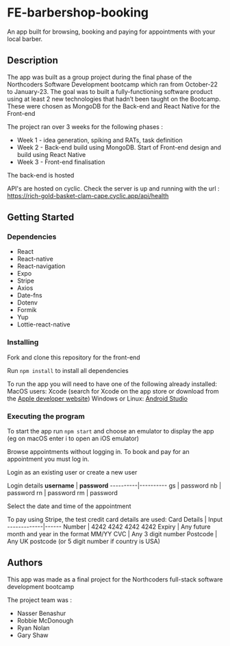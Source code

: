 # FE-barbershop-booking

An app built for browsing, booking and paying for appointments with your local barber.

## Description

The app was built as a group project during the final phase of the Northcoders Software Development bootcamp which ran from October-22 to January-23. The goal was to built a fully-functioning software product using at least 2 new technologies that hadn’t been taught on the Bootcamp. These were chosen as MongoDB for the Back-end and React Native for the Front-end

The project ran over 3 weeks for the following phases :

- Week 1 - idea generation, spiking and RATs, task definition
- Week 2 - Back-end build using MongoDB. Start of Front-end design and build using React Native
- Week 3 - Front-end finalisation

The back-end is hosted

API's are hosted on cyclic. Check the server is up and running with the url :
https://rich-gold-basket-clam-cape.cyclic.app/api/health

## Getting Started

### Dependencies

- React
- React-native
- React-navigation
- Expo
- Stripe
- Axios
- Date-fns
- Dotenv
- Formik
- Yup
- Lottie-react-native

### Installing

Fork and clone this repository for the front-end

Run `npm install` to install all dependencies

To run the app you will need to have one of the following already installed:
MacOS users: Xcode (search for Xcode on the app store or download from the [Apple developer website](https://developer.apple.com/xcode/))
Windows or Linux: [Android Studio](https://developer.android.com/studio)

### Executing the program

To start the app run `npm start` and choose an emulator to display the app (eg on macOS enter i to open an iOS emulator)

Browse appointments without logging in. To book and pay for an appointment you must log in.

Login as an existing user or create a new user

Login details
**username** | **password**
----------|----------
gs | password
nb | password
rn | password
rm | password

Select the date and time of the appointment

To pay using Stripe, the test credit card details are used:
Card Details | Input
-------------|------
Number | 4242 4242 4242 4242
Expiry | Any future month and year in the format MM/YY
CVC | Any 3 digit number
Postcode | Any UK postcode (or 5 digit number if country is USA)

## Authors

This app was made as a final project for the Northcoders full-stack software development bootcamp

The project team was :

- Nasser Benashur
- Robbie McDonough
- Ryan Nolan
- Gary Shaw

